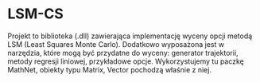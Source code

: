 # LSM-CS
Projekt to biblioteka (.dll) zawierająca implementację wyceny opcji metodą LSM (Least Squares Monte Carlo). Dodatkowo wyposażona jest w narzędzia, które mogą być przydatne do wyceny: generator trajektorii, metody regresji liniowej, przykładowe opcje. Wykorzystujemy tu paczkę MathNet, obiekty typu Matrix, Vector pochodzą właśnie z niej.


